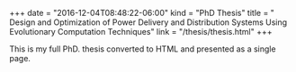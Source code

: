 +++
date = "2016-12-04T08:48:22-06:00"
kind = "PhD Thesis"
title = " Design and Optimization of Power Delivery and Distribution Systems Using Evolutionary Computation Techniques"
link = "/thesis/thesis.html"
+++

This is my full PhD. thesis converted to HTML and presented as a single page.

<!--more-->
